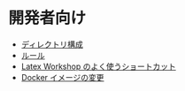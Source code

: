 # 開発者向け

- [ディレクトリ構成](./directory-structure.md)
- [ルール](./conventions.md)
- [Latex Workshop のよく使うショートカット](./latex-workshop-shortcuts.md)
- [Docker イメージの変更](./change-docker-image.md)
